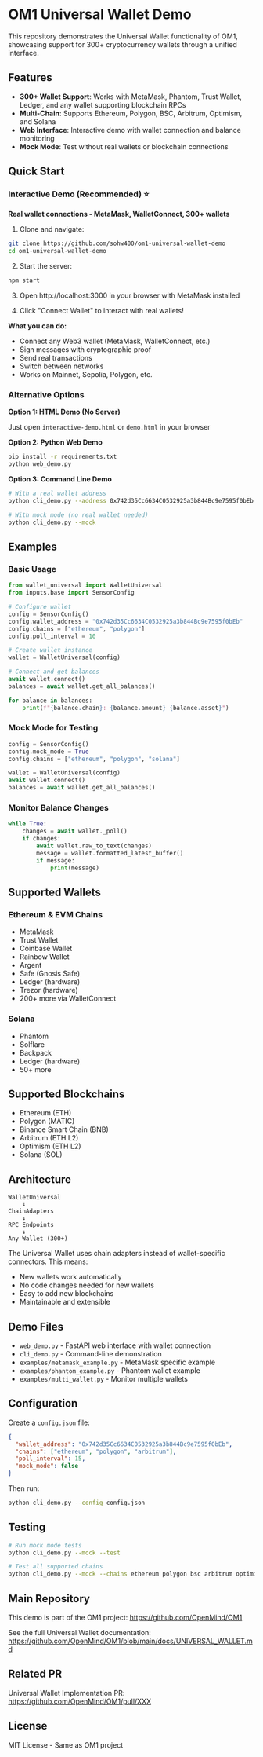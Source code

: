 # OM1 Universal Wallet Demo

This repository demonstrates the Universal Wallet functionality of OM1, showcasing support for 300+ cryptocurrency wallets through a unified interface.

## Features

- **300+ Wallet Support**: Works with MetaMask, Phantom, Trust Wallet, Ledger, and any wallet supporting blockchain RPCs
- **Multi-Chain**: Supports Ethereum, Polygon, BSC, Arbitrum, Optimism, and Solana
- **Web Interface**: Interactive demo with wallet connection and balance monitoring
- **Mock Mode**: Test without real wallets or blockchain connections

## Quick Start

### Interactive Demo (Recommended) ⭐

**Real wallet connections - MetaMask, WalletConnect, 300+ wallets**

1. Clone and navigate:
```bash
git clone https://github.com/sohw400/om1-universal-wallet-demo
cd om1-universal-wallet-demo
```

2. Start the server:
```bash
npm start
```

3. Open http://localhost:3000 in your browser with MetaMask installed

4. Click "Connect Wallet" to interact with real wallets!

**What you can do:**
- Connect any Web3 wallet (MetaMask, WalletConnect, etc.)
- Sign messages with cryptographic proof
- Send real transactions
- Switch between networks
- Works on Mainnet, Sepolia, Polygon, etc.

### Alternative Options

**Option 1: HTML Demo (No Server)**

Just open `interactive-demo.html` or `demo.html` in your browser

**Option 2: Python Web Demo**

```bash
pip install -r requirements.txt
python web_demo.py
```

**Option 3: Command Line Demo**

```bash
# With a real wallet address
python cli_demo.py --address 0x742d35Cc6634C0532925a3b844Bc9e7595f0bEb --chains ethereum polygon

# With mock mode (no real wallet needed)
python cli_demo.py --mock
```

## Examples

### Basic Usage

```python
from wallet_universal import WalletUniversal
from inputs.base import SensorConfig

# Configure wallet
config = SensorConfig()
config.wallet_address = "0x742d35Cc6634C0532925a3b844Bc9e7595f0bEb"
config.chains = ["ethereum", "polygon"]
config.poll_interval = 10

# Create wallet instance
wallet = WalletUniversal(config)

# Connect and get balances
await wallet.connect()
balances = await wallet.get_all_balances()

for balance in balances:
    print(f"{balance.chain}: {balance.amount} {balance.asset}")
```

### Mock Mode for Testing

```python
config = SensorConfig()
config.mock_mode = True
config.chains = ["ethereum", "polygon", "solana"]

wallet = WalletUniversal(config)
await wallet.connect()
balances = await wallet.get_all_balances()
```

### Monitor Balance Changes

```python
while True:
    changes = await wallet._poll()
    if changes:
        await wallet.raw_to_text(changes)
        message = wallet.formatted_latest_buffer()
        if message:
            print(message)
```

## Supported Wallets

### Ethereum & EVM Chains
- MetaMask
- Trust Wallet
- Coinbase Wallet
- Rainbow Wallet
- Argent
- Safe (Gnosis Safe)
- Ledger (hardware)
- Trezor (hardware)
- 200+ more via WalletConnect

### Solana
- Phantom
- Solflare
- Backpack
- Ledger (hardware)
- 50+ more

## Supported Blockchains

- Ethereum (ETH)
- Polygon (MATIC)
- Binance Smart Chain (BNB)
- Arbitrum (ETH L2)
- Optimism (ETH L2)
- Solana (SOL)

## Architecture

```
WalletUniversal
    ↓
ChainAdapters
    ↓
RPC Endpoints
    ↓
Any Wallet (300+)
```

The Universal Wallet uses chain adapters instead of wallet-specific connectors. This means:
- New wallets work automatically
- No code changes needed for new wallets
- Easy to add new blockchains
- Maintainable and extensible

## Demo Files

- `web_demo.py` - FastAPI web interface with wallet connection
- `cli_demo.py` - Command-line demonstration
- `examples/metamask_example.py` - MetaMask specific example
- `examples/phantom_example.py` - Phantom wallet example
- `examples/multi_wallet.py` - Monitor multiple wallets

## Configuration

Create a `config.json` file:

```json
{
  "wallet_address": "0x742d35Cc6634C0532925a3b844Bc9e7595f0bEb",
  "chains": ["ethereum", "polygon", "arbitrum"],
  "poll_interval": 15,
  "mock_mode": false
}
```

Then run:

```bash
python cli_demo.py --config config.json
```

## Testing

```bash
# Run mock mode tests
python cli_demo.py --mock --test

# Test all supported chains
python cli_demo.py --mock --chains ethereum polygon bsc arbitrum optimism solana
```

## Main Repository

This demo is part of the OM1 project:
https://github.com/OpenMind/OM1

See the full Universal Wallet documentation:
https://github.com/OpenMind/OM1/blob/main/docs/UNIVERSAL_WALLET.md

## Related PR

Universal Wallet Implementation PR: https://github.com/OpenMind/OM1/pull/XXX

## License

MIT License - Same as OM1 project
